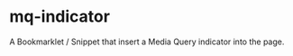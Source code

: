 mq-indicator
============

A Bookmarklet / Snippet that insert a Media Query indicator into the page.